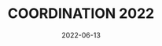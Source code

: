---
title: COORDINATION 2022
summary: __Steering & Program committee member__ - IFIP International Conference on Coordination Models and Languages
# authors:
# - joseproenca
tags: []
categories: []
date: "2022-06-13"
event_start: "2022-06-13"
event_end: "2022-06-18"
# lastMod: "2019-09-05T00:00:00Z"
featured: true
draft: false

# Featured image
# To use, add an image named `featured.jpg/png` to your page's folder. 
image:
  caption: ""
  focal_point: ""

# Projects (optional).
#   Associate this post with one or more of your projects.
#   Simply enter your project's folder or file name without extension.
#   E.g. `projects = ["internal-project"]` references 
#   `content/project/deep-learning/index.md`.
#   Otherwise, set `projects = []`.
projects: []

# Optional external URL for project (replaces project detail page).
external_link: http://www.discotec.org/2022/coordination.html
---